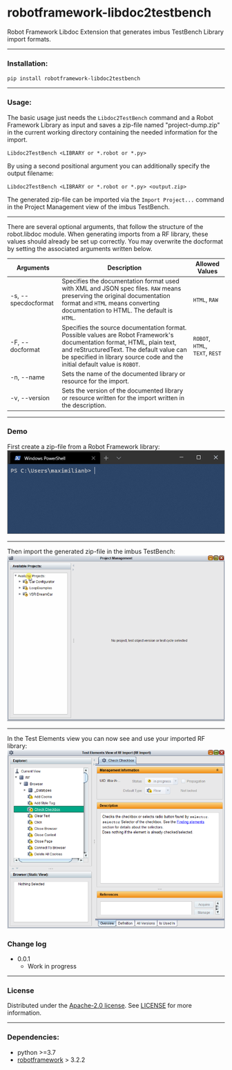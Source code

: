 # robotframework-libdoc2testbench
Robot Framework Libdoc Extension that generates imbus TestBench Library import formats.

___

### Installation:

	pip install robotframework-libdoc2testbench
___
### Usage:

The basic usage just needs the ``Libdoc2TestBench`` command and a Robot Framework Library as input and saves a zip-file named "project-dump.zip" in the current working directory containing the needed information for the import.

	Libdoc2TestBench <LIBRARY or *.robot or *.py>
By using a second positional argument you can additionally specify the output filename:

	Libdoc2TestBench <LIBRARY or *.robot or *.py> <output.zip>
The generated zip-file can be imported via the `Import Project...` command in the Project Management view of the imbus TestBench.

___

There are several optional arguments, that follow the structure of the robot.libdoc module. When generating imports from a RF library, these values should already be set up correctly. You may overwrite the docformat by setting the associated arguments written below.

| Arguments 	| Description 	| Allowed Values 	|
|-	|-	|-	|
| -s, --specdocformat 	| Specifies the documentation format used with XML and JSON spec files.  `RAW` means preserving the original documentation format and `HTML` means converting documentation to HTML.  The default is `HTML`. 	| `HTML`, `RAW` 	|
| -F, --docformat 	| Specifies the source documentation format.  Possible values are Robot Framework's documentation format, HTML, plain text, and reStructuredText.  The default value can be specified in library source code and the initial default value is `ROBOT`. 	| `ROBOT`, `HTML`, `TEXT`, `REST` 	|
| -n, --name 	| Sets the name of the documented library or resource for the import. 	|  	|
| -v, --version 	| Sets the version of the documented library or resource written for the import written in the description. 	|  	|
___

### Demo
First create a zip-file from a Robot Framework library:
![LibDoc2TestBench command demo](res/example_usage.gif)
___
Then import the generated zip-file in the imbus TestBench:
![Import Project Demo](res/projectmanagement_view.gif)
___
In the Test Elements view you can now see and use your imported RF library:
![Test Element View](res/test_element_view.png)
### Change log
* 0.0.1
    * Work in progress

___
### License
Distributed under the [Apache-2.0 license](https://github.com/imbus/robotframework-libdoc2testbench/blob/main/LICENSE). See [LICENSE](LICENSE) for more information.
___
### Dependencies:
 - python >=3.7
 - [robotframework](https://github.com/robotframework/robotframework) > 3.2.2